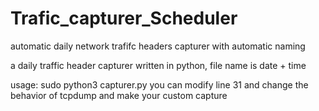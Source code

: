 # Trafic_capturer_Scheduler
automatic daily network trafifc headers capturer with automatic naming

a daily traffic header capturer written in python,
file name is date + time

usage: sudo python3 capturer.py
you can modify line 31 and change the behavior of tcpdump and make your custom capture
